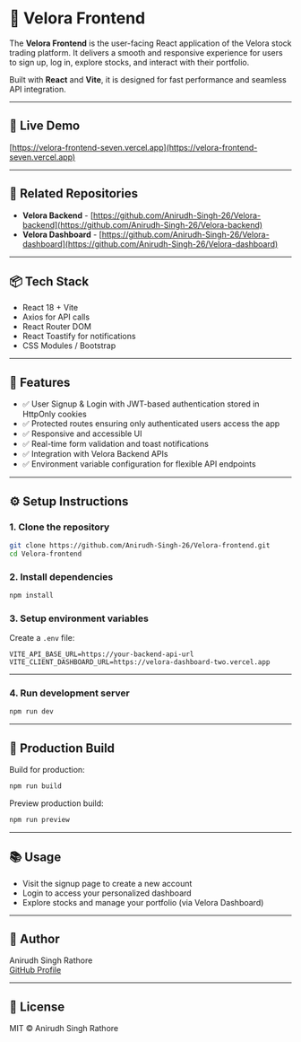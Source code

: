 # 🎨 Velora Frontend

The **Velora Frontend** is the user-facing React application of the Velora stock trading platform. It delivers a smooth and responsive experience for users to sign up, log in, explore stocks, and interact with their portfolio.

Built with **React** and **Vite**, it is designed for fast performance and seamless API integration.

---

## 🔗 Live Demo

[https://velora-frontend-seven.vercel.app](https://velora-frontend-seven.vercel.app)

---

## 🔗 Related Repositories

- **Velora Backend** - [https://github.com/Anirudh-Singh-26/Velora-backend](https://github.com/Anirudh-Singh-26/Velora-backend)  
- **Velora Dashboard** - [https://github.com/Anirudh-Singh-26/Velora-dashboard](https://github.com/Anirudh-Singh-26/Velora-dashboard)  

---

## 📦 Tech Stack

- React 18 + Vite  
- Axios for API calls  
- React Router DOM  
- React Toastify for notifications  
- CSS Modules / Bootstrap  

---

## 🌟 Features

- ✅ User Signup & Login with JWT-based authentication stored in HttpOnly cookies  
- ✅ Protected routes ensuring only authenticated users access the app  
- ✅ Responsive and accessible UI  
- ✅ Real-time form validation and toast notifications  
- ✅ Integration with Velora Backend APIs  
- ✅ Environment variable configuration for flexible API endpoints  

---

## ⚙️ Setup Instructions

### 1. Clone the repository

```bash
git clone https://github.com/Anirudh-Singh-26/Velora-frontend.git
cd Velora-frontend
```

### 2. Install dependencies

```bash
npm install
```

### 3. Setup environment variables

Create a `.env` file:

```env
VITE_API_BASE_URL=https://your-backend-api-url
VITE_CLIENT_DASHBOARD_URL=https://velora-dashboard-two.vercel.app
```

---

### 4. Run development server

```bash
npm run dev
```

---

## 🚀 Production Build

Build for production:

```bash
npm run build
```

Preview production build:

```bash
npm run preview
```

---

## 📚 Usage

- Visit the signup page to create a new account  
- Login to access your personalized dashboard  
- Explore stocks and manage your portfolio (via Velora Dashboard)  

---

## 👤 Author

Anirudh Singh Rathore  
[GitHub Profile](https://github.com/Anirudh-Singh-26)

---

## 📄 License

MIT © Anirudh Singh Rathore
